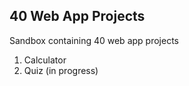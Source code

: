 ## 40 Web App Projects

Sandbox containing 40 web app projects

1. Calculator
2. Quiz (in progress)
